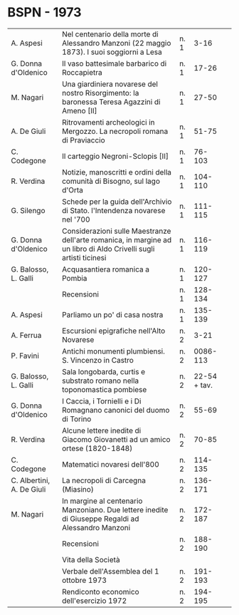 # BSPN - 1973

<table>
    <tr>
        <td>A. Aspesi</td>
        <td>Nel centenario della morte di Alessandro Manzoni (22 maggio 1873). I suoi soggiorni a Lesa</td>
        <td>n. 1</td>
        <td>3-16</td>
        <td></td>
    </tr>
    <tr>
        <td>G. Donna d'Oldenico</td>
        <td>Il vaso battesimale barbarico di Roccapietra</td>
        <td>n. 1</td>
        <td>17-26</td>
        <td></td>
    </tr>
    <tr>
        <td>M. Nagari</td>
        <td>Una giardiniera novarese del nostro Risorgimento: la baronessa Teresa Agazzini di Ameno [II]</td>
        <td>n. 1</td>
        <td>27-50</td>
        <td></td>
    </tr>
    <tr>
        <td>A. De Giuli</td>
        <td>Ritrovamenti archeologici in Mergozzo. La necropoli romana di Praviaccio</td>
        <td>n. 1</td>
        <td>51-75</td>
        <td></td>
    </tr>
    <tr>
        <td>C. Codegone</td>
        <td>Il carteggio Negroni-Sclopis [II]</td>
        <td>n. 1</td>
        <td>76-103</td>
        <td></td>
    </tr>
    <tr>
        <td>R. Verdina</td>
        <td>Notizie, manoscritti e ordini della comunità di Bisogno, sul lago d'Orta</td>
        <td>n. 1</td>
        <td>104-110</td>
        <td></td>
    </tr>
    <tr>
        <td>G. Silengo</td>
        <td>Schede per la guida dell'Archivio di Stato. l'Intendenza novarese nel '700</td>
        <td>n. 1</td>
        <td>111-115</td>
        <td></td>
    </tr>
    <tr>
        <td>G. Donna d'Oldenico</td>
        <td>Considerazioni sulle Maestranze dell'arte romanica, in margine ad un libro di Aldo Crivelli sugli artisti
            ticinesi
        </td>
        <td>n. 1</td>
        <td>116-119</td>
        <td></td>
    </tr>
    <tr>
        <td>G. Balosso, L. Galli</td>
        <td>Acquasantiera romanica a Pombia</td>
        <td>n. 1</td>
        <td>120-127</td>
        <td></td>
    </tr>
    <tr>
        <td></td>
        <td>Recensioni</td>
        <td>n. 1</td>
        <td>128-134</td>
        <td></td>
    </tr>
    <tr>
        <td>A. Aspesi</td>
        <td>Parliamo un po' di casa nostra</td>
        <td>n. 1</td>
        <td>135-139</td>
        <td></td>
    </tr>
    <tr>
        <td>A. Ferrua</td>
        <td>Escursioni epigrafiche nell'Alto Novarese</td>
        <td>n. 2</td>
        <td>3-21</td>
        <td></td>
    </tr>
    <tr>
        <td>P. Favini</td>
        <td>Antichi monumenti plumbiensi. S. Vincenzo in Castro</td>
        <td>n. 2</td>
        <td>0086-113</td>
        <td></td>
    </tr>
    <tr>
        <td>G. Balosso, L. Galli</td>
        <td>Sala longobarda, curtis e substrato romano nella toponomastica pombiese</td>
        <td>n. 2</td>
        <td>22-54 + tav.</td>
        <td></td>
    </tr>
    <tr>
        <td>G. Donna d'Oldenico</td>
        <td>I Caccia, i Tornielli e i Di Romagnano canonici del duomo di Torino</td>
        <td>n. 2</td>
        <td>55-69</td>
        <td></td>
    </tr>
    <tr>
        <td>R. Verdina</td>
        <td>Alcune lettere inedite di Giacomo Giovanetti ad un amico ortese (1820-1848)</td>
        <td>n. 2</td>
        <td>70-85</td>
        <td></td>
    </tr>
    <tr>
        <td>C. Codegone</td>
        <td>Matematici novaresi dell'800</td>
        <td>n. 2</td>
        <td>114-135</td>
        <td></td>
    </tr>
    <tr>
        <td>C. Albertini, A. De Giuli</td>
        <td>La necropoli di Carcegna (Miasino)</td>
        <td>n. 2</td>
        <td>136-171</td>
        <td></td>
    </tr>
    <tr>
        <td>M. Nagari</td>
        <td>In margine al centenario Manzoniano. Due lettere inedite di Giuseppe Regaldi ad Alessandro Manzoni</td>
        <td>n. 2</td>
        <td>172-187</td>
        <td></td>
    </tr>
    <tr>
        <td></td>
        <td>Recensioni</td>
        <td>n. 2</td>
        <td>188-190</td>
        <td></td>
    </tr>
    <tr>
        <td></td>
        <td>Vita della Società</td>
        <td></td>
        <td></td>
        <td></td>
    </tr>
    <tr>
        <td></td>
        <td>Verbale dell'Assemblea del 1 ottobre 1973</td>
        <td>n. 2</td>
        <td>191-193</td>
        <td></td>
    </tr>
    <tr>
        <td></td>
        <td>Rendiconto economico dell'esercizio 1972</td>
        <td>n. 2</td>
        <td>194-195</td>
        <td></td>
    </tr>
</table>